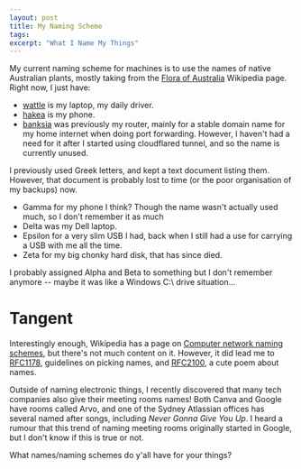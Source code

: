 ```yaml
---
layout: post
title: My Naming Scheme
tags:
excerpt: "What I Name My Things"
---
```


My current naming scheme for machines is to use the names of native Australian plants, mostly taking from the [Flora of Australia](https://en.wikipedia.org/wiki/Flora_of_Australia) Wikipedia page.
Right now, I just have:

- [wattle](https://en.wikipedia.org/wiki/Acacia_pycnantha) is my laptop, my daily driver.
- [hakea](https://en.wikipedia.org/wiki/Hakea) is my phone.
- [banksia](https://en.wikipedia.org/wiki/Banksia) was previously my router, mainly for a stable domain name for my home internet when doing port forwarding.
However, I haven't had a need for it after I started using cloudflared tunnel, and so the name is currently unused.

I previously used Greek letters, and kept a text document listing them.
However, that document is probably lost to time (or the poor organisation of my backups) now.

- Gamma for my phone I think?
Though the name wasn't actually used much, so I don't remember it as much
- Delta was my Dell laptop.
- Epsilon for a very slim USB I had, back when I still had a use for carrying a USB with me all the time.
- Zeta for my big chonky hard disk, that has since died.

I probably assigned Alpha and Beta to something but I don't remember anymore -- maybe it was like a Windows C:\ drive situation...

# Tangent

Interestingly enough, Wikipedia has a page on [Computer network naming schemes](https://en.wikipedia.org/wiki/Computer_network_naming_scheme), but there's not much content on it.
However, it did lead me to [RFC1178](https://datatracker.ietf.org/doc/html/rfc1178), guidelines on picking names, and [RFC2100](https://datatracker.ietf.org/doc/html/rfc2100), a cute poem about names.

Outside of naming electronic things, I recently discovered that many tech companies also give their meeting rooms names!
Both Canva and Google have rooms called Arvo, and one of the Sydney Atlassian offices has several named after songs, including _Never Gonna Give You Up_.
I heard a rumour that this trend of naming meeting rooms originally started in Google, but I don't know if this is true or not.

What names/naming schemes do y'all have for your things?
